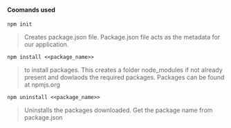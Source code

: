 #### Coomands used

`npm init`
> Creates package.json file. Package.json file acts as the metadata for our application.  

`npm install <<package_name>>`
> to install packages. This creates a folder node_modules if not already present and dowlaods the required 
packages. Packages can be found at npmjs.org

`npm uninstall <<package_name>>`
> Uninstalls the packages downloaded. Get the package name from package.json
